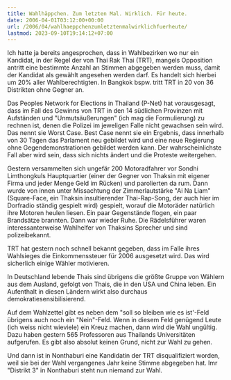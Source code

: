 ```yaml
---
title: Wahlhäppchen. Zum letzten Mal. Wirklich. Für heute.
date: 2006-04-01T03:12:00+00:00
url: /2006/04/wahlhaeppchenzumletztenmalwirklichfuerheute/
lastmod: 2023-09-10T19:14:12+07:00
---
```

Ich hatte ja bereits angesprochen, dass in Wahlbezirken wo nur ein Kandidat, in der Regel der von Thai Rak Thai (TRT), mangels Opposition antritt eine bestimmte Anzahl an Stimmen abgegeben werden muss, damit der Kandidat als gewählt angesehen werden darf. Es handelt sich hierbei um 20% aller Wahlberechtigten. In Bangkok bspw. tritt TRT in 20 von 36 Distrikten ohne Gegner an.

Das Peoples Network for Elections in Thailand (P-Net) hat vorausgesagt, dass im Fall des Gewinns von TRT in den 14 südlichen Provinzen mit Aufständen und "Unmutsäußerungen" (ich mag die Formulierung) zu rechnen ist, denen die Polizei im jeweligen Falle nicht gewachsen sein wird. Das nennt sie Worst Case. Best Case nennt sie ein Ergebnis, dass innerhalb von 30 Tagen das Parlament neu gebildet wird und eine neue Regierung ohne Gegendemonstrationen gebildet werden kann. Der wahrscheinlichste Fall aber wird sein, dass sich nichts ändert und die Proteste weitergehen.

Gestern versammelten sich ungefär 200 Motoradfahrer vor Sondhi Limthongkuls Hauptquartier (einer der Gegner von Thaksin mit eigener Firma und jeder Menge Geld im Rücken) und parolierten da rum. Dann wurde von innen unter Missachtung der Zimmerlautstärke "Ai Na Liam" (Square-Face, ein Thaksin insultierender Thai-Rap-Song, der auch hier im Dorfradio ständig gespielt wird) gespielt, worauf die Motoräder natürlich ihre Motoren heulen liesen. Ein paar Gegenstände flogen, ein paar Brandsätze brannten. Dann war wieder Ruhe. Die Rädelsführer waren interessanterweise Wahlhelfer von Thaksins Sprecher und sind polizeibekannt.

TRT hat gestern noch schnell bekannt gegeben, dass im Falle ihres Wahlsieges die Einkommenssteuer für 2006 ausgesetzt wird. Das wird sicherlich einige Wähler motivieren.

In Deutschland lebende Thais sind übrigens die größte Gruppe von Wählern aus dem Ausland, gefolgt von Thais, die in den USA und China leben. Ein Aufenthalt in diesen Ländern wirkt also durchaus demokratiesensibilisierend.

Auf dem Wahlzettel gibt es neben dem "soll so bleiben wie es ist'-Feld übrigens auch noch ein "Nein"-Feld. Wenn in diesem Feld genügend Leute (ich weiss nicht wieviele) ein Kreuz machen, dann wird die Wahl ungültig. Dazu haben gestern 565 Professoren aus Thailands Universitäten aufgerufen. Es gibt also absolut keinen Grund, nicht zur Wahl zu gehen.

Und dann ist in Nonthaburi eine Kandidatin der TRT disqualifiziert worden, weil sie bei der Wahl vergangenes Jahr keine Stimme abgegeben hat. Imr "Distrikt 3" in Nonthaburi steht nun niemand zur Wahl.
